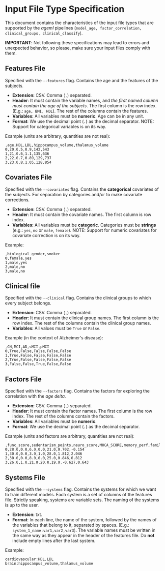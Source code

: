 # Input File Type Specification

This document contains the characteristics of the input file types that are supported by the _ageml_ pipelines (`model_age, factor_correlation, clinical_groups, clinical_classify`).

__IMPORTANT__: Not following these specifications may lead to errors and unexpected behavior, so please, make sure your input files comply with them.

## Features File

Specified with the `--features` flag. Contains the age and the features of the subjects.

- __Extension__: CSV. Comma (`,`) separated.
- __Header__: It must contain the variable names, and _the first named column must contain the age of the subjects_. The first column is the row index. (E.g.: `age, BMI, HDL`). The rest of the columns contain the features.
- __Variables__: All variables must be __numeric__. Age can be in any unit.
- __Format__: We use the decimal point (`.`) as the decimal separator.
NOTE: Support for categorical variables is on its way.

Example (units are arbitrary, quantities are not real):

```csv
,age,HDL,LDL,hippocampus_volume,thalamus_volume
0,20,0.5,0.9,142,543
1,21,0.6,1.1,135,636
2,22,0.7,0.89,129,737
3,23,0.8,1.05,128,854
```

## Covariates File

Specified with the `--covariates` flag. Contains the __categorical__ covariates of the subjects. For separation by categories and/or to make covariate corrections.

- __Extension__: CSV. Comma (`,`) separated.
- __Header__: It must contain the covariate names. The first column is row index.
- __Variables__: All variables must be __categoric__. Categories must be __strings__ (e.g.: `yes`, `no` or `male`, `female`).
NOTE: Support for numeric covariates for covariate correction is on its way.

Example:

```csv
,biological_gender,smoker
0,female,yes
1,male,yes
2,male,no
3,male,no
```

## Clinical file

Specified with the `--clinical` flag. Contains the clinical groups to which every subject belongs.

- __Extension__: CSV. Comma (`,`) separated.
- __Header__: It must contain the clinical group names. The first column is the row index. The rest of the columns contain the clinical group names.
- __Variables__: All values must be `True` or `False`.

Example (in the context of Alzheimer's disease):

```csv
,CN,MCI,AD,sMCI,pMCI
0,True,False,False,False,False
1,True,False,False,False,False
2,True,False,False,False,False
3,False,False,True,False,False
```

## Factors File

Specified with the `--factors` flag. Contains the factors for exploring the correlation with the _age delta_.

- __Extension__: CSV. Comma (`,`) separated.
- __Header__: It must contain the factor names. The first column is the row index. The rest of the columns contain the factors.
- __Variables__: All variables must be __numeric__.
- __Format__: We use the decimal point (`.`) as the decimal separator.

Example (units and factors are arbitrary, quantities are not real):

```csv
,func_score,sedentarism_points,neuro_score,MOCA_SCORE,memory_perf,familiar_support,hygiene_habits
0,28.0,0.0,6.0,0.0,21.0,0.702,-0.154
1,30.0,0.0,3.0,1.0,28.0,1.812,2.046
2,30.0,0.0,8.0,0.0,25.0,0.846,0.812
3,26.0,1.0,21.0,20.0,19.0,-0.627,0.643
```

## Systems File

Specified with the `--systems` flag. Contains the systems for which we want to train different models. Each system is a set of columns of the features file. Strictly speaking, systems are variable sets. The naming of the systems is up to the user.

- __Extension__: txt.
- __Format__: In each line, the name of the system, followed by the names of the variables that belong to it, separated by spaces. (E.g.: `system_1_name:var1,var2,var3`). The variable names must be written in the same way as they appear in the header of the features file. Do __not__ include empty lines after the last system.

Example:

```text
cardiovascular:HDL,LDL
brain:hippocampus_volume,thalamus_volume
```
